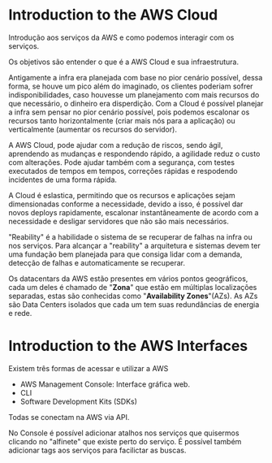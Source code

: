 # Introduction to the AWS Cloud

Introdução aos serviços da AWS e como podemos interagir com os serviços.

Os objetivos são entender o que é a AWS Cloud e sua infraestrutura.

Antigamente a infra era planejada com base no pior cenário possível, dessa forma, se houve um pico além do imaginado, os clientes poderiam sofrer indisponibilidades, caso houvesse um planejamento com mais recursos do que necessário, o dinheiro era disperdição. Com a Cloud é possível planejar a infra sem pensar no pior cenário possível, pois podemos escalonar os recursos tanto horizontalmente (criar mais nós para a aplicação) ou verticalmente (aumentar os recursos do servidor).

A AWS Cloud, pode ajudar com a redução de riscos, sendo ágil, aprendendo as mudanças e respondendo rápido, a agilidade reduz o custo com alterações. Pode ajudar também com a segurança, com testes executados de tempos em tempos, correções rápidas e respodendo incidentes de uma forma rápida.

A Cloud é eslastica, permitindo que os recursos e aplicações sejam dimensionadas conforme a necessidade, devido a isso, é possível dar novos deploys rapidamente, escalonar instantâneamente de acordo com a necessidade e desligar servidores que não são mais necessários.

"Reability" é a habilidade o sistema de se recuperar de falhas na infra ou nos serviços. Para alcançar a "reability" a arquitetura e sistemas devem ter uma fundação bem planejada para que consiga lidar com a demanda, detecção de falhas e automaticamente se recuperar.

Os datacentars da AWS estão presentes em vários pontos geográficos, cada um deles é chamado de "**Zona**" que estão em múltiplas localizações separadas, estas são conhecidas como "**Availability Zones**"(AZs). As AZs são Data Centers isolados que cada um tem suas redundâncias de energia e rede. 


# Introduction to the AWS Interfaces

Existem três formas de acessar e utilizar a AWS

* AWS Management Console: Interface gráfica web.
* CLI
* Software Development Kits (SDKs)

Todas se conectam na AWS via API.


No Console é possível adicionar atalhos nos serviços que quisermos clicando no "alfinete" que existe perto do serviço. É possível também adicionar tags aos serviços para facilictar as buscas.
